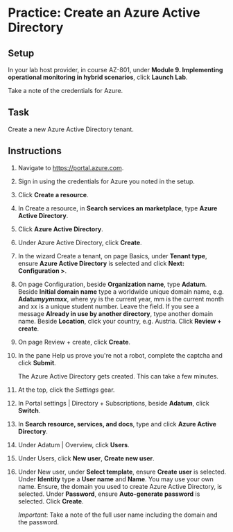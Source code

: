 # Practice: Create an Azure Active Directory

## Setup

In your lab host provider, in course AZ-801, under **Module 9. Implementing operational monitoring in hybrid scenarios**, click **Launch Lab**.

Take a note of the credentials for Azure.

## Task

Create a new Azure Active Directory tenant.

## Instructions

1. Navigate to <https://portal.azure.com>.
1. Sign in using the credentials for Azure you noted in the setup.
1. Click **Create a resource**.
1. In Create a resource, in **Search services an marketplace**, type **Azure Active Directory**.
1. Click **Azure Active Directory**.
1. Under Azure Active Directory, click **Create**.
1. In the wizard Create a tenant, on page Basics, under **Tenant type**, ensure **Azure Active Directory** is selected and click **Next: Configuration >**.
1. On page Configuration, beside **Organization name**, type **Adatum**. Beside **Initial domain name** type a worldwide unique domain name, e.g. **Adatum*yymmxx***, where yy is the current year, mm is the current month and xx is a unique student number. Leave the field. If you see a message **Already in use by another directory**, type another domain name. Beside **Location**, click your country, e.g. Austria. Click **Review + create**.
1. On page Review + create, click **Create**.
1. In the pane Help us prove you're not a robot, complete the captcha and click **Submit**.

    The Azure Active Directory gets created. This can take a few minutes.

1. At the top, click the *Settings* gear.
1. In Portal settings | Directory + Subscriptions, beside **Adatum**, click **Switch**.
1. In **Search resource, services, and docs**, type and click **Azure Active Directory**.
1. Under Adatum | Overview, click **Users**.
1. Under Users, click **New user**, **Create new user**.
1. Under New user, under **Select template**, ensure **Create user** is selected. Under **Identity** type a **User name** and **Name**. You may use your own name. Ensure, the domain you used to create Azure Active Directory, is selected. Under **Password**, ensure **Auto-generate password** is selected. Click **Create**.

    *Important*: Take a note of the full user name including the domain and the password.
